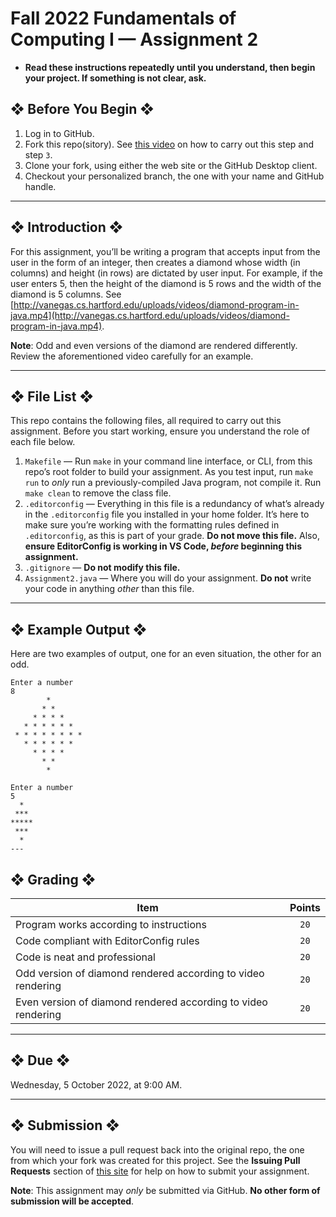 # Fall 2022 Fundamentals of Computing I — Assignment 2

* **Read these instructions repeatedly until you understand, then begin your project. If something is not clear, ask.**

## ❖ Before You Begin ❖
1. Log in to GitHub.
2. Fork this repo(sitory). See [this video](http://code-warrior.github.io/tutorials/git/github/forking-and-cloning-at-the-github-web-site/) on how to carry out this step and step `3`.
3. Clone your fork, using either the web site or the GitHub Desktop client.
4. Checkout your personalized branch, the one with your name and GitHub handle.

---

## ❖ Introduction ❖
For this assignment, you’ll be writing a program that accepts input from the user in the form of an integer, then creates a diamond whose width (in columns) and height (in rows) are dictated by user input. For example, if the user enters 5, then the height of the diamond is 5 rows and the width of the diamond is 5 columns. See [http://vanegas.cs.hartford.edu/uploads/videos/diamond-program-in-java.mp4](http://vanegas.cs.hartford.edu/uploads/videos/diamond-program-in-java.mp4).

**Note**: Odd and even versions of the diamond are rendered differently. Review the aforementioned video carefully for an example.

---

## ❖ File List ❖
This repo contains the following files, all required to carry out this assignment. Before you start working, ensure you understand the role of each file below.

01. `Makefile` — Run `make` in your command line interface, or CLI, from this repo’s root folder to build your assignment. As you test input, run `make run` to _only_ run a previously-compiled Java program, not compile it. Run `make clean` to remove the class file.
02. `.editorconfig` — Everything in this file is a redundancy of what’s already in the `.editorconfig` file you installed in your home folder. It’s here to make sure you’re working with the formatting rules defined in `.editorconfig`, as this is part of your grade. **Do not move this file.** Also, **ensure EditorConfig is working in VS Code, _before_ beginning this assignment.**
03. `.gitignore` — **Do not modify this file.**
04. `Assignment2.java` — Where you will do your assignment. **Do not** write your code in anything _other_ than this file.

---

## ❖ Example Output ❖
Here are two examples of output, one for an even situation, the other for an odd.
```
Enter a number
8
        *
       * *
     * * * *
   * * * * * *
 * * * * * * * *
   * * * * * *
     * * * *
       * *
        *
```
```
Enter a number
5
  *
 ***
*****
 ***
  *
---
```

## ❖ Grading ❖
| Item                                                          | Points  |
|---------------------------------------------------------------|:-------:|
| Program works according to instructions                       | `20`    |
| Code compliant with EditorConfig rules                        | `20`    |
| Code is neat and professional                                 | `20`    |
| Odd version of diamond rendered according to video rendering  | `20`    |
| Even version of diamond rendered according to video rendering | `20`    |

---

## ❖ Due ❖
Wednesday, 5 October 2022, at 9:00 AM.

---

## ❖ Submission ❖
You will need to issue a pull request back into the original repo, the one from which your fork was created for this project. See the **Issuing Pull Requests** section of [this site](http://code-warrior.github.io/tutorials/git/github/index.html) for help on how to submit your assignment.

**Note**: This assignment may *only* be submitted via GitHub. **No other form of submission will be accepted**.

